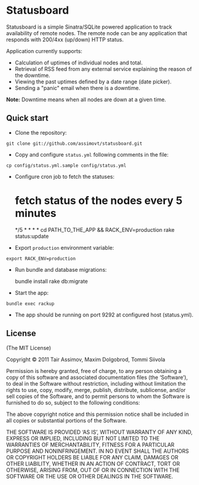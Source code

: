 Statusboard
===========

Statusboard is a simple Sinatra/SQLite powered application to track availability of remote nodes.
The remote node can be any application that responds with 200/4xx (up/down) HTTP status.

Application currently supports:

* Calculation of uptimes of individual nodes and total.
* Retrieval of RSS feed from any external service explaining the reason of the downtime.
* Viewing the past uptimes defined by a date range (date picker).
* Sending a "panic" email when there is a downtime.

**Note:** Downtime means when all nodes are down at a given time.


## Quick start

* Clone the repository:

`git clone git://github.com/assimovt/statusboard.git`

* Copy and configure `status.yml` following comments in the file:

`cp config/status.yml.sample config/status.yml`

* Configure cron job to fetch the statuses:

    # fetch status of the nodes every 5 minutes
    */5  * * * * cd PATH_TO_THE_APP && RACK_ENV=production rake status:update


* Export `production` environment variable:

`export RACK_ENV=production`

* Run bundle and database migrations:

    bundle install
    rake db:migrate

* Start the app:

`bundle exec rackup`

* The app should be running on port 9292 at configured host (status.yml).


## License

(The MIT License)

Copyright © 2011 Tair Assimov, Maxim Dolgobrod, Tommi Siivola

Permission is hereby granted, free of charge, to any person obtaining a copy of this software and associated documentation files (the ‘Software’), to deal in the Software without restriction, including without limitation the rights to use, copy, modify, merge, publish, distribute, sublicense, and/or sell copies of the Software, and to permit persons to whom the Software is furnished to do so, subject to the following conditions:

The above copyright notice and this permission notice shall be included in all copies or substantial portions of the Software.

THE SOFTWARE IS PROVIDED ‘AS IS’, WITHOUT WARRANTY OF ANY KIND, EXPRESS OR IMPLIED, INCLUDING BUT NOT LIMITED TO THE WARRANTIES OF MERCHANTABILITY, FITNESS FOR A PARTICULAR PURPOSE AND NONINFRINGEMENT. IN NO EVENT SHALL THE AUTHORS OR COPYRIGHT HOLDERS BE LIABLE FOR ANY CLAIM, DAMAGES OR OTHER LIABILITY, WHETHER IN AN ACTION OF CONTRACT, TORT OR OTHERWISE, ARISING FROM, OUT OF OR IN CONNECTION WITH THE SOFTWARE OR THE USE OR OTHER DEALINGS IN THE SOFTWARE.

